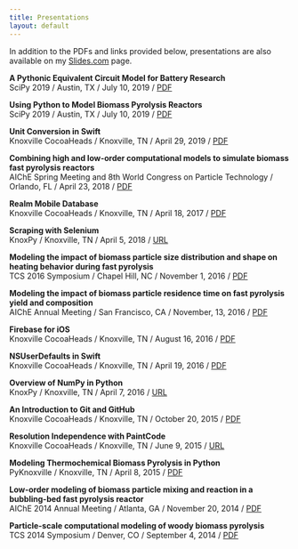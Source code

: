 ```yaml
---
title: Presentations
layout: default
---
```


In addition to the PDFs and links provided below, presentations are also available on my [Slides.com](https://slides.com/wigging) page.

**A Pythonic Equivalent Circuit Model for Battery Research**<br>
SciPy 2019 / Austin, TX / July 10, 2019 / [PDF](assets/pdfs/1907-scipy-battery.pdf)

**Using Python to Model Biomass Pyrolysis Reactors**<br>
SciPy 2019 / Austin, TX / July 10, 2019 / [PDF](assets/pdfs/1907-scipy-pyrolysis.pdf)

**Unit Conversion in Swift**<br>
Knoxville CocoaHeads / Knoxville, TN / April 29, 2019 / [PDF](assets/pdfs/1904-knoxcocoa-unitconv.pdf)

**Combining high and low-order computational models to simulate biomass fast pyrolysis reactors**<br>
AIChE Spring Meeting and 8th World Congress on Particle Technology / Orlando, FL / April 23, 2018 / [PDF](assets/pdfs/1804-aiche-wcpt-orlando.pdf)

**Realm Mobile Database**<br>
Knoxville CocoaHeads / Knoxville, TN / April 18, 2017 / [PDF](assets/pdfs/1704-knoxcocoa-realm.pdf)

**Scraping with Selenium**<br>
KnoxPy / Knoxville, TN / April 5, 2018 / [URL](http://slides.com/wigging/selenium)

**Modeling the impact of biomass particle size distribution and shape on heating behavior during fast pyrolysis**<br>
TCS 2016 Symposium / Chapel Hill, NC / November 1, 2016 / [PDF](assets/pdfs/1611-tcs-chapelhill.pdf)

**Modeling the impact of biomass particle residence time on fast pyrolysis yield and composition**<br>
AIChE Annual Meeting / San Francisco, CA / November, 13, 2016 / [PDF](assets/pdfs/1611-aiche-sanfran.pdf)

**Firebase for iOS**<br>
Knoxville CocoaHeads / Knoxville, TN / August 16, 2016 / [PDF](assets/pdfs/1608-knoxcocoa-firebase.pdf)

**NSUserDefaults in Swift**<br>
Knoxville CocoaHeads / Knoxville, TN / April 19, 2016 / [PDF](assets/pdfs/1604-knoxcocoa-nsuserdefaults.pdf)

**Overview of NumPy in Python**<br>
KnoxPy / Knoxville, TN / April 7, 2016 / [URL](https://slides.com/wigging/numpy)

**An Introduction to Git and GitHub**<br>
Knoxville CocoaHeads / Knoxville, TN / October 20, 2015 / [PDF](assets/pdfs/1510-knoxcocoa-git-github.pdf)

**Resolution Independence with PaintCode**<br>
Knoxville CocoaHeads / Knoxville, TN / June 9, 2015 / [URL](https://slides.com/wigging/paintcode)

**Modeling Thermochemical Biomass Pyrolysis in Python**<br>
PyKnoxville / Knoxville, TN / April 8, 2015 / [PDF](assets/pdfs/1504-pyknoxville.pdf)

**Low-order modeling of biomass particle mixing and reaction in a bubbling-bed fast pyrolysis reactor**<br>
AIChE 2014 Annual Meeting / Atlanta, GA / November 20, 2014 / [PDF](assets/pdfs/1411-aiche-atlanta.pdf)

**Particle-scale computational modeling of woody biomass pyrolysis**<br>
TCS 2014 Symposium / Denver, CO / September 4, 2014 / [PDF](assets/pdfs/1409-tcs-denver.pdf)
